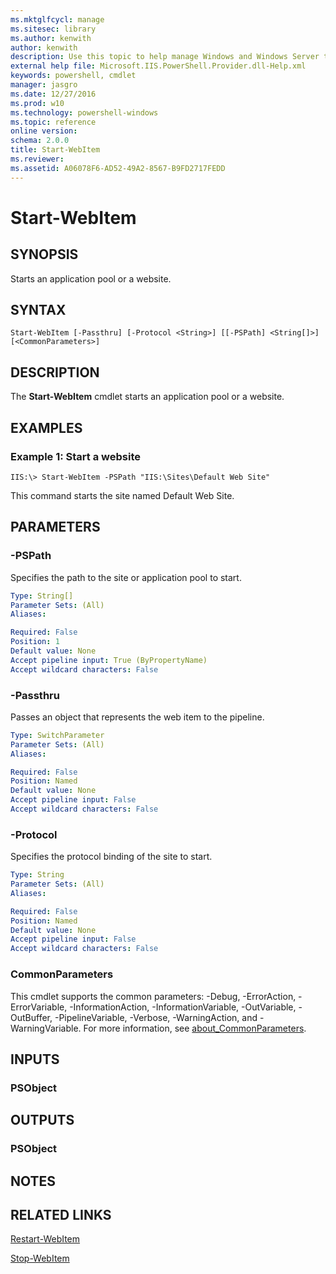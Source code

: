 ```yaml
---
ms.mktglfcycl: manage
ms.sitesec: library
ms.author: kenwith
author: kenwith
description: Use this topic to help manage Windows and Windows Server technologies with Windows PowerShell.
external help file: Microsoft.IIS.PowerShell.Provider.dll-Help.xml
keywords: powershell, cmdlet
manager: jasgro
ms.date: 12/27/2016
ms.prod: w10
ms.technology: powershell-windows
ms.topic: reference
online version: 
schema: 2.0.0
title: Start-WebItem
ms.reviewer:
ms.assetid: A06078F6-AD52-49A2-8567-B9FD2717FEDD
---
```


# Start-WebItem

## SYNOPSIS
Starts an application pool or a website.

## SYNTAX

```
Start-WebItem [-Passthru] [-Protocol <String>] [[-PSPath] <String[]>] [<CommonParameters>]
```

## DESCRIPTION
The **Start-WebItem** cmdlet starts an application pool or a website.

## EXAMPLES

### Example 1: Start a website
```
IIS:\> Start-WebItem -PSPath "IIS:\Sites\Default Web Site"
```

This command starts the site named Default Web Site.

## PARAMETERS

### -PSPath
Specifies the path to the site or application pool to start.

```yaml
Type: String[]
Parameter Sets: (All)
Aliases: 

Required: False
Position: 1
Default value: None
Accept pipeline input: True (ByPropertyName)
Accept wildcard characters: False
```

### -Passthru
Passes an object that represents the web item to the pipeline.

```yaml
Type: SwitchParameter
Parameter Sets: (All)
Aliases: 

Required: False
Position: Named
Default value: None
Accept pipeline input: False
Accept wildcard characters: False
```

### -Protocol
Specifies the protocol binding of the site to start.

```yaml
Type: String
Parameter Sets: (All)
Aliases: 

Required: False
Position: Named
Default value: None
Accept pipeline input: False
Accept wildcard characters: False
```

### CommonParameters
This cmdlet supports the common parameters: -Debug, -ErrorAction, -ErrorVariable, -InformationAction, -InformationVariable, -OutVariable, -OutBuffer, -PipelineVariable, -Verbose, -WarningAction, and -WarningVariable. For more information, see [about_CommonParameters](http://go.microsoft.com/fwlink/?LinkID=113216).

## INPUTS

### PSObject

## OUTPUTS

### PSObject

## NOTES

## RELATED LINKS

[Restart-WebItem](./Restart-WebItem.md)

[Stop-WebItem](./Stop-WebItem.md)
